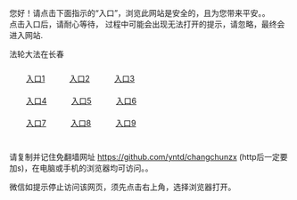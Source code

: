 您好！请点击下面指示的“入口”，浏览此网站是安全的，且为您带来平安。。 <br/>
点击入口后，请耐心等待， 过程中可能会出现无法打开的提示，请忽略，最终会进入网站. </br>

法轮大法在长春<br/>
<div style="padding:10px"><a style="margin:20px" target="_blank" href="https://d2ar2gfis9o4bx.cloudfront.net/2Qpsp?weuogext" id="ccLink1" rel="nofollow">入口1</a> <a target="_blank" style="margin:20px" href="https://d1cjxgs9ch70xg.cloudfront.net/2Qpsp?qubjwv" id="ccLink2" rel="nofollow">入口2</a> <a style="margin:20px" target="_blank" href="https://d2zr63ijrx3y4e.cloudfront.net/2Qpsp?neerzj" id="ccLink3" rel="nofollow">入口3</a></div>

<div style="padding:10px" ><a style="margin:20px" target="_blank" href="https://d2ar2gfis9o4bx.cloudfront.net/2Qpsp?weuogext" id="ccLink4" rel="nofollow">入口4</a> <a style="margin:20px" href="https://d1cjxgs9ch70xg.cloudfront.net/2Qpsp?qubjwv" target="_blank" id="ccLink5" rel="nofollow">入口5</a> <a style="margin:20px" href="https://d2zr63ijrx3y4e.cloudfront.net/2Qpsp?neerzj" target="_blank" id="ccLink6" rel="nofollow">入口6</a></div>

<div style="padding:10px"><a style="margin:20px" target="_blank" href="https://d2ar2gfis9o4bx.cloudfront.net/2Qpsp?weuogext" id="ccLink7" rel="nofollow">入口7</a> <a style="margin:20px" href="https://d1cjxgs9ch70xg.cloudfront.net/2Qpsp?qubjwv" target="_blank" id="ccLink8" rel="nofollow">入口8</a> <a style="margin:20px" target="_blank" href="https://d2zr63ijrx3y4e.cloudfront.net/2Qpsp?neerzj" id="ccLink9" rel="nofollow">入口9</a></div>

<br/>



请复制并记住免翻墙网址 https://github.com/yntd/changchunzx (http后一定要加s)，在电脑或手机的浏览器均可访问。。<br/>

微信如提示停止访问该网页，须先点击右上角，选择浏览器打开。
